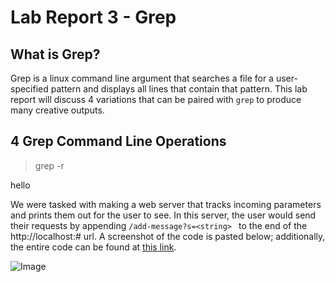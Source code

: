 # Lab Report 3 - Grep 

## What is Grep?

Grep is a linux command line argument that searches a file for a user-specified pattern and displays all lines that contain that pattern. This lab report will discuss 4 variations that can be paired with `grep` to produce many creative outputs. 

## 4 Grep Command Line Operations

> grep -r

hello

We were tasked with making a web server that tracks incoming parameters and prints them out for the user to see. In this server, the user would send their requests by appending `/add-message?s=<string> ` to the end of the http://localhost:# url. A screenshot of the code is pasted below; additionally, the entire code can be found at [this link](https://github.com/SiyaKamboj/cse15l-lab-reports/tree/main/LabReport2).

![Image](images/String_Server_Code.png)
